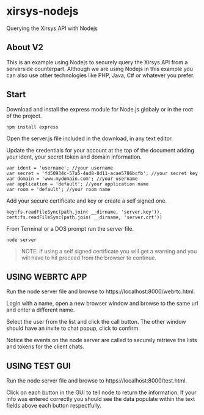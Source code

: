 # xirsys-nodejs
Querying the Xirsys API with Nodejs

## About V2

This is an example using Nodejs to securely query the Xirsys API from a serverside counterpart. Although we are using Nodejs in this example you can also use other technologies like PHP, Java, C# or whatever you prefer.

## Start

Download and install the express module for Node.js globaly or in the root of the project.

```
npm install express
```

Open the server.js file included in the download, in any text editor.

Update the credentials for your account at the top of the document adding your ident, your secret token and domain information.
```
var ident = 'username'; //your username
var secret = 'fd50934c-57a5-4ad8-8d11-acae5786bcfb'; //your secret key
var domain = 'www.mydomain.com'; //your username
var application = 'default'; //your application name
var room = 'default'; //your room name
```

Add your secure certificate and key or create a self signed one.
```
key:fs.readFileSync(path.join( __dirname, 'server.key')),
cert:fs.readFileSync(path.join( __dirname, 'server.crt'))
```

From Terminal or a DOS prompt run the server file.
```
node server
```

> NOTE:  If using a self signed certificate you will get a warning and you will have to hit proceed from the browser to continue. 

## USING WEBRTC APP

Run the node server file and browse to https://localhost:8000/webrtc.html.

Login with a name, open a new browser window and browse to the same url and enter a different name.  

Select the user from the list and click the call button.  The other window should have an invite to chat popup, click to confirm.

Notice the events on the node server are called to securely retrieve the lists and tokens for the client chats.

## USING TEST GUI

Run the node server file and browse to https://localhost:8000/test.html.

Click on each button in the GUI to tell node to return the information.  If your info was entered correctly you should see the data populate within the text fields above each button respectfully.